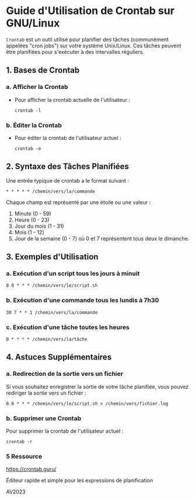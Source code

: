 # Guide d'Utilisation de Crontab sur GNU/Linux

`Crontab` est un outil utilisé pour planifier des tâches (communément appelées "cron jobs") sur votre système Unix/Linux. Ces tâches peuvent être planifiées pour s'exécuter à des intervalles réguliers.

## 1. Bases de Crontab

### a. Afficher la Crontab

- Pour afficher la crontab actuelle de l'utilisateur : 
  ```
  crontab -l
  ```

### b. Éditer la Crontab

- Pour éditer la crontab de l'utilisateur actuel : 
  ```
  crontab -e
  ```

## 2. Syntaxe des Tâches Planifiées

Une entrée typique de crontab a le format suivant : 

```
* * * * * /chemin/vers/la/commande
```

Chaque champ est représenté par une étoile ou une valeur :

1. Minute (0 - 59)
2. Heure (0 - 23)
3. Jour du mois (1 - 31)
4. Mois (1 - 12)
5. Jour de la semaine (0 - 7) où 0 et 7 représentent tous deux le dimanche.

## 3. Exemples d'Utilisation

### a. Exécution d'un script tous les jours à minuit

```
0 0 * * * /chemin/vers/le/script.sh
```

### b. Exécution d'une commande tous les lundis à 7h30

```
30 7 * * 1 /chemin/vers/la/commande
```

### c. Exécution d'une tâche toutes les heures

```
0 * * * * /chemin/vers/la/tâche
```

## 4. Astuces Supplémentaires

### a. Redirection de la sortie vers un fichier

Si vous souhaitez enregistrer la sortie de votre tâche planifiée, vous pouvez rediriger la sortie vers un fichier :

```
0 0 * * * /chemin/vers/le/script.sh > /chemin/vers/fichier.log
```

### b. Supprimer une Crontab

Pour supprimer la crontab de l'utilisateur actuel :

```
crontab -r
```

### 5 Ressource

https://crontab.guru/

Éditeur rapide et simple pour les expressions de planification

AV2023


